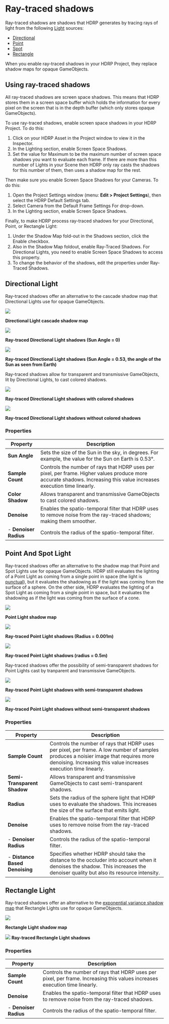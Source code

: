 # Ray-traced shadows

Ray-traced shadows are shadows that HDRP generates by tracing rays of light from the following [Light](Light-Component.html) sources:

- [Directional](#DirectionalLight)
- [Point](#PointLight)
- [Spot](#SpotLight)
- [Rectangle](#RectangleLight)

When you enable ray-traced shadows in your HDRP Project, they replace shadow maps for opaque GameObjects.

## Using ray-traced shadows

All ray-traced shadows are screen space shadows. This means that HDRP stores them in a screen space buffer which holds the information for every pixel on the screen that is in the depth buffer (which only stores opaque GameObjects).

To use ray-traced shadows, enable screen space shadows in your HDRP Project. To do this:

1. Click on your HDRP Asset in the Project window to view it in the Inspector.
2. In the Lighting section, enable Screen Space Shadows.
3. Set the value for Maximum to be the maximum number of screen space shadows you want to evaluate each frame. If there are more than this number of Lights in your Scene then HDRP only ray casts the shadows for this number of them, then uses a shadow map for the rest.

Then make sure you enable Screen Space Shadows for your Cameras. To do this:

1. Open the Project Settings window (menu: **Edit > Project Settings**), then select the HDRP Default Settings tab.
2. Select Camera from the Default Frame Settings For drop-down.
3. In the Lighting section, enable Screen Space Shadows.

Finally, to make HDRP process ray-traced shadows for your Directional, Point, or Rectangle Light:

1. Under the Shadow Map fold-out in the Shadows section, click the Enable checkbox.
2. Also in the Shadow Map foldout, enable Ray-Traced Shadows. For Directional Lights, you need to enable Screen Space Shadows to access this property.
3. To change the behavior of the shadows, edit the properties under Ray-Traced Shadows.

<a name="DirectionalLight"></a>

## Directional Light

Ray-traced shadows offer an alternative to the cascade shadow map that Directional Lights use for opaque GameObjects.

![](Images/RayTracedShadows1.png)

**Directional Light cascade shadow map**

![](Images/RayTracedShadows2.png)

**Ray-traced Directional Light shadows (Sun Angle = 0)**

![](Images/RayTracedShadows3.png)

**Ray-traced Directional Light shadows (Sun Angle = 0.53, the angle of the Sun as seen from Earth)**

Ray-traced shadows allow for transparent and transmissive GameObjects, lit by Directional Lights, to cast colored shadows.

![](Images/RayTracedShadows9.png)

**Ray-traced Directional Light shadows with colored shadows**

![](Images/RayTracedShadows10.png)

**Ray-traced Directional Light shadows without colored shadows**

### Properties

| Property              | Description                                                  |
| --------------------- | ------------------------------------------------------------ |
| **Sun Angle**         | Sets the size of the Sun in the sky, in degrees. For example, the value for the Sun on Earth is 0.53°. |
| **Sample Count**      | Controls the number of rays that HDRP uses per pixel, per frame. Higher values produce more accurate shadows. Increasing this value increases execution time linearly. |
| **Color Shadow**      | Allows transparent and transmissive GameObjects to cast colored shadows. |
| **Denoise**           | Enables the spatio-temporal filter that HDRP uses to remove noise from the ray-traced shadows; making them smoother. |
| - **Denoiser Radius** | Controls the radius of the spatio-temporal filter.           |

<a name="PointLight"></a>

## Point And Spot Light

Ray-traced shadows offer an alternative to the shadow map that Point and Spot Lights use for opaque GameObjects. HDRP still evaluates the lighting of a Point Light as coming from a single point in space (the light is [punctual](Glossary.md#punctual-lights)), but it evaluates the shadowing as if the light was coming from the surface of a sphere. On the other side, HDRP evaluates the lighting of a Spot Light as coming from a single point in space, but it evaluates the shadowing as if the light was coming from the surface of a cone.

![](Images/RayTracedShadows4.png)

**Point Light shadow map**

![](Images/RayTracedShadows5.png)

**Ray-traced Point Light shadows (Radius = 0.001m)**

![](Images/RayTracedShadows6.png)

**Ray-traced Point Light shadows (radius = 0.5m)**

Ray-traced shadows offer the possibility of semi-transparent shadows for Point Lights cast by tranparent and transmissive GameObjects.

![](Images/RayTracedShadows11.png)

**Ray-traced Point Light shadows with semi-transparent shadows**

![](Images/RayTracedShadows12.png)

**Ray-traced Point Light shadows without semi-transparent shadows**

### Properties

| Property              | Description                                                  |
| --------------------- | ------------------------------------------------------------ |
| **Sample Count**      | Controls the number of rays that HDRP uses per pixel, per frame. A low number of samples produces a noisier image that requires more denoising. Increasing this value increases execution time linearly. |
| **Semi-Transparent Shadow**      | Allows transparent and transmissive GameObjects to cast semi-transparent shadows. |
| **Radius**            | Sets the radius of the sphere light that HDRP uses to evaluate the shadows. This increases the size of the surface that emits light. |
| **Denoise**           | Enables the spatio-temporal filter that HDRP uses to remove noise from the ray-traced shadows. |
| - **Denoiser Radius** | Controls the radius of the spatio-temporal filter.           |
| - **Distance Based Denoising** | Specifies whether HDRP should take the distance to the occluder into account when it denoises the shadow. This increases the denoiser quality but also its resource intensity. |

<a name="RectangleLight"></a>

## Rectangle Light

Ray-traced shadows offer an alternative to the [exponential variance shadow map](Glossary.html#ExponentialVarianceShadowMap) that Rectangle Lights use for opaque GameObjects.

![](Images/RayTracedShadows7.png)

**Rectangle Light shadow map**

![](Images/RayTracedShadows8.png)
**Ray-traced Rectangle Light shadows**

### Properties

| Property              | Description                                                  |
| --------------------- | ------------------------------------------------------------ |
| **Sample Count**      | Controls the number of rays that HDRP uses per pixel, per frame. Increasing this values increases execution time linearly. |
| **Denoise**           | Enables the spatio-temporal filter that HDRP uses to remove noise from the ray-traced shadows. |
| - **Denoiser Radius** | Controls the radius of the spatio-temporal filter.           |
